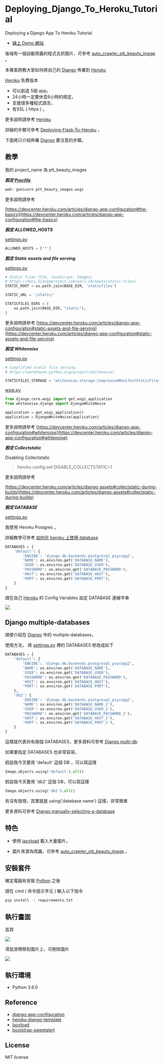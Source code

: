 # Deploying_Django_To_Heroku_Tutorial

Deploying a Django App To Heroku Tutorial

* [線上 Demo 網站](https://ptt-beauty-images.herokuapp.com/)

後端有一個自動爬蟲的程式去抓圖片，可參考 [auto_crawler_ptt_beauty_image](https://github.com/twtrubiks/auto_crawler_ptt_beauty_image) 。

本專案將教大家如何將自己的 [Django](https://www.djangoproject.com/) 佈署到
[Heroku](https://dashboard.heroku.com/)

[Heroku](https://dashboard.heroku.com/) 免費版本

* 可以創造 5個 app。
* 24小時一定要休息6小時的規定。
* 支援很多種程式語言。
* 有SSL ( https ) 。

更多說明請參考 [Heroku](https://dashboard.heroku.com/)

詳細的步驟可參考 [Deploying-Flask-To-Heroku](https://github.com/twtrubiks/Deploying-Flask-To-Heroku) ，

下面將只介紹佈署 [Django](https://www.djangoproject.com/) 要注意的步驟。

## 教學

我的 project_name 為 ptt_beauty_images

***設定 [Procfile](https://github.com/twtrubiks/Deploying_Django_To_Heroku_Tutorial/blob/master/Procfile)***

```python
web: gunicorn ptt_beauty_images.wsgi
```

更多說明請參考

[https://devcenter.heroku.com/articles/django-app-configuration#the-basics](https://devcenter.heroku.com/articles/django-app-configuration#the-basics)

***設定 ALLOWED_HOSTS***

[settings.py](https://github.com/twtrubiks/Deploying_Django_To_Heroku_Tutorial/blob/master/ptt_beauty_images/settings.py)

```python
ALLOWED_HOSTS = ['*']
```

***設定 Static assets and file serving***

[settings.py](https://github.com/twtrubiks/Deploying_Django_To_Heroku_Tutorial/blob/master/ptt_beauty_images/settings.py)

```python
# Static files (CSS, JavaScript, Images)
# https://docs.djangoproject.com/en/1.10/howto/static-files/
STATIC_ROOT = os.path.join(BASE_DIR, 'staticfiles')

STATIC_URL = '/static/'

STATICFILES_DIRS = (
    os.path.join(BASE_DIR, "static"),
)


```

更多說明請參考
[https://devcenter.heroku.com/articles/django-app-configuration#static-assets-and-file-serving](https://devcenter.heroku.com/articles/django-app-configuration#static-assets-and-file-serving)

***設定 Whitenoise***

[settings.py](https://github.com/twtrubiks/Deploying_Django_To_Heroku_Tutorial/blob/master/ptt_beauty_images/settings.py)

```python
# Simplified static file serving.
# https://warehouse.python.org/project/whitenoise/

STATICFILES_STORAGE = 'whitenoise.storage.CompressedManifestStaticFilesStorage'

```

[wsgi.py](https://github.com/twtrubiks/Deploying_Django_To_Heroku_Tutorial/blob/master/ptt_beauty_images/wsgi.py)

```python
from django.core.wsgi import get_wsgi_application
from whitenoise.django import DjangoWhiteNoise

application = get_wsgi_application()
application = DjangoWhiteNoise(application)

```

更多說明請參考 [https://devcenter.heroku.com/articles/django-app-configuration#whitenoise](https://devcenter.heroku.com/articles/django-app-configuration#whitenoise)

***設定 Collectstatic***

Disabling Collectstatic
> heroku config:set DISABLE_COLLECTSTATIC=1

更多說明請參考

[https://devcenter.heroku.com/articles/django-assets#collectstatic-during-builds](https://devcenter.heroku.com/articles/django-assets#collectstatic-during-builds)

***設定 DATABASE***

[settings.py](https://github.com/twtrubiks/Deploying_Django_To_Heroku_Tutorial/blob/master/ptt_beauty_images/settings.py)

我使用 Heroku Postgres ，

詳細教學可參考 [如何在 heroku 上使用 database](https://github.com/twtrubiks/Deploying-Flask-To-Heroku#%E5%A6%82%E4%BD%95%E5%9C%A8-heroku-%E4%B8%8A%E4%BD%BF%E7%94%A8-database)

```python
DATABASES = {
    'default': {
        'ENGINE': 'django.db.backends.postgresql_psycopg2',
        'NAME': os.environ.get('DATABASE_NAME'),
        'USER': os.environ.get('DATABASE_USER'),
        'PASSWORD': os.environ.get('DATABASE_PASSWORD'),
        'HOST': os.environ.get('DATABASE_HOST'),
        'PORT': os.environ.get('DATABASE_PORT'),
    }
}
```

請在自己 [Heroku](https://dashboard.heroku.com/) 的 Config Variables 設定 DATABASE 連線字串

![](http://i.imgur.com/KsQyZ2f.png)

## Django multiple-databases

順便介紹在  [Django](https://www.djangoproject.com/) 中的 multiple-databases，

使用方法， 將 [settings.py](https://github.com/twtrubiks/Deploying_Django_To_Heroku_Tutorial/blob/master/ptt_beauty_images/settings.py) 裡的 DATABASES 修改成如下

```python
DATABASES = {
    'default': {
        'ENGINE': 'django.db.backends.postgresql_psycopg2',
        'NAME': os.environ.get('DATABASE_NAME'),
        'USER': os.environ.get('DATABASE_USER'),
        'PASSWORD': os.environ.get('DATABASE_PASSWORD'),
        'HOST': os.environ.get('DATABASE_HOST'),
        'PORT': os.environ.get('DATABASE_PORT'),
    },
    'db2': {
        'ENGINE': 'django.db.backends.postgresql_psycopg2',
        'NAME': os.environ.get('DATABASE_NAME_2'),
        'USER': os.environ.get('DATABASE_USER_2'),
        'PASSWORD': os.environ.get('DATABASE_PASSWORD_2'),
        'HOST': os.environ.get('DATABASE_HOST_2'),
        'PORT': os.environ.get('DATABASE_PORT_2'),
    }
}
```

這樣就代表你有兩個 DATABASES，更多資料可參考 [Django multi-db](https://docs.djangoproject.com/en/1.11/topics/db/multi-db/#defining-your-databases)

如果要指定 DATABASES 也非常容易，

假設我今天要用 'default' 這個 DB ，可以寫這樣

```python
Image.objects.using('default').all()
```

假設我今天要用 'db2' 這個 DB，可以寫這樣

```python
Image.objects.using('db2').all()
```

有沒有發現，其實就是 using('database name') 這樣，非常簡單

更多資料可參考 [Django manually-selecting-a-database](https://docs.djangoproject.com/en/1.11/topics/db/multi-db/#manually-selecting-a-database)

## 特色

* 使用 [lazyload](https://github.com/verlok/lazyload) 載入大量圖片。

* 圖片來源為爬蟲，可參考 [auto_crawler_ptt_beauty_image](https://github.com/twtrubiks/auto_crawler_ptt_beauty_image) 。

## 安裝套件

確定電腦有安裝 [Python](https://www.python.org/) 之後

請在  cmd  ( 命令提示字元 ) 輸入以下指令

```cmd
pip install -r requirements.txt
```

## 執行畫面

首頁

![](http://i.imgur.com/Ul9qrkN.png)

滑鼠游標移到圖片上，可刪除圖片

![](http://i.imgur.com/nSuslHP.png)

## 執行環境

* Python 3.6.0

## Reference

* [django-app-configuration](https://devcenter.heroku.com/articles/django-app-configuration)
* [heroku-django-template](https://github.com/heroku/heroku-django-template)
* [lazyload](https://github.com/verlok/lazyload)
* [bootstrap-sweetalert](https://github.com/lipis/bootstrap-sweetalert)

## License

MIT license
